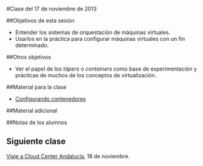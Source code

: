 #Clase del 17 de noviembre de 2013

##Objetivos de esta sesión

* Entender los sistemas de orquestación de máquinas virtuales.
* Usarlos en la práctica para configurar máquinas virtuales con un fin determinado.

##Otros objetivos

* Ver el papel de los *tápers* o *containers* como base de experimentación y prácticas de muchos de los conceptos de virtualización. 

##Material para la clase

* [Configurando contenedores](http://jj.github.io/IV/documentos/temas/Contenedores#configurando-las-aplicaciones-en-un-tper)

##Material adicional


##Notas de los alumnos



## Siguiente clase

[Viaje a Cloud Center Andalucía](17.md), 18 de noviembre.

